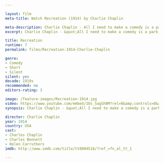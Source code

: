 ```yaml
---

layout: film
meta-title: Watch Recreation (1914) by Charlie Chaplin

meta-description: Charlie Chaplin - All I need to make a comedy is a park, a policeman, and a pretty girl.
excerpt: Charlie Chaplin - &quot;All I need to make a comedy is a park, a policeman, and a pretty girl.&quot; In this short silent comedy, the Tramp is contemplating suicide, until a beautiful girl passes by and he changes his mind.

title: Recreation
runtime: 7
permalink: films/Recreation-1914-Charlie-Chaplin

genre:
- Comedy
- Short 
- Silent
silent: yes
decade: 1910s
recommended: no
editors-rating: 3

image: /feature-images/Recreation-1914.jpg
video: https://www.youtube.com/embed/IOs_SagSh0M?rel=0&amp;controls=0&amp;showinfo=0
synopsis: Charlie Chaplin - &quot;All I need to make a comedy is a park, a policeman, and a pretty girl.&quot; In this short silent comedy, the Tramp is contemplating suicide, until a beautiful girl passes by and he changes his mind.

director: Charlie Chaplin
year: 1914
country: USA
cast:
- Charles Chaplin
- Charles Bennett
- Helen Carruthers
imdb: http://www.imdb.com/title/tt0004518/?ref_=fn_al_tt_1

---
```

